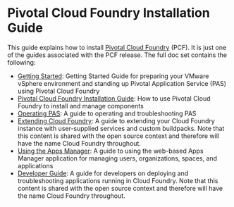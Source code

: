 Pivotal Cloud Foundry Installation Guide
========

This guide explains how to install [Pivotal Cloud Foundry](https://network.pivotal.io/products/pivotal-cf) (PCF).
It is just one of the guides associated with the PCF release. The full doc set contains the following:

*  [Getting Started](https://github.com/pivotal-cf/docs-pcf-gsg): Getting Started Guide for preparing your VMware vSphere environment and standing up Pivotal Application Service (PAS) using Pivotal Cloud Foundry
*  [Pivotal Cloud Foundry Installation Guide](https://github.com/pivotal-cf/pcf-docs): How to use Pivotal Cloud Foundry to install and manage components
*  [Operating PAS](https://github.com/pivotal-cf/docs-ops-guide): A guide to operating and troubleshooting PAS
*  [Extending Cloud Foundry](https://github.com/cloudfoundry/docs-extend-cloudfoundry): A guide to extending your Cloud Foundry instance with user-supplied services and custom buildpacks. Note that this content is shared with the open source context and therefore will have the name Cloud Foundry throughout.
*  [Using the Apps Manager](https://github.com/pivotal-cf/docs-pivotalcf-console): A guide to using the web-based Apps Manager application for managing users, organizations, spaces, and applications
*  [Developer Guide](https://github.com/cloudfoundry/docs-dev-guide): A guide for developers on deploying and troubleshooting applications running in Cloud Foundry. Note that this content is shared with the open source context and therefore will have the name Cloud Foundry throughout.

